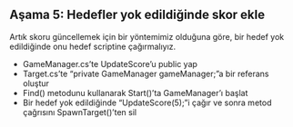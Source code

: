 ## Aşama 5: Hedefler yok edildiğinde skor ekle
Artık skoru güncellemek için bir yöntemimiz olduğuna göre, bir hedef yok edildiğinde onu hedef scriptine çağırmalıyız.

- GameManager.cs’te UpdateScore’u public yap
- Target.cs’te “private GameManager gameManager;”a bir referans oluştur
- Find() metodunu kullanarak  Start()’ta GameManager’ı başlat
- Bir hedef yok edildiğinde “UpdateScore(5);”i çağır ve sonra metod çağrısını SpawnTarget()’ten sil
